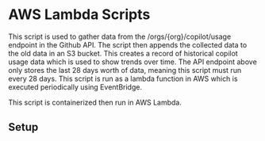 # AWS Lambda Scripts
This script is used to gather data from the /orgs/{org}/copilot/usage endpoint in the Github API.
The script then appends the collected data to the old data in an S3 bucket.
This creates a record of historical copilot usage data which is used to show trends over time.
The API endpoint above only stores the last 28 days worth of data, meaning this script must run every 28 days.
This script is run as a lambda function in AWS which is executed periodically using EventBridge.

This script is containerized then run in AWS Lambda.

## Setup